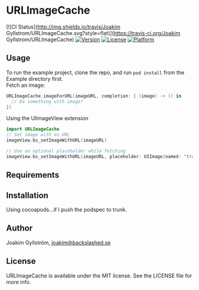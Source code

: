 # URLImageCache

[![CI Status](http://img.shields.io/travis/Joakim Gyllstrom/URLImageCache.svg?style=flat)](https://travis-ci.org/Joakim Gyllstrom/URLImageCache)
[![Version](https://img.shields.io/cocoapods/v/URLImageCache.svg?style=flat)](http://cocoapods.org/pods/URLImageCache)
[![License](https://img.shields.io/cocoapods/l/URLImageCache.svg?style=flat)](http://cocoapods.org/pods/URLImageCache)
[![Platform](https://img.shields.io/cocoapods/p/URLImageCache.svg?style=flat)](http://cocoapods.org/pods/URLImageCache)

## Usage

To run the example project, clone the repo, and run `pod install` from the Example directory first.<br />
Fetch an image:
```swift
URLImageCache.imageForURL(imageURL, completion: { (image) -> () in
  // Do something with image?
})
```

Using the UIImageView extension
```swift
import URLImageCache
// Set image with an URL
imageView.bs_setImageWithURL(imageURL)

// Use an optional placeholder while fetching
imageView.bs_setImageWithURL(imageURL, placeholder: UIImage(named: "troll"))
```


## Requirements

## Installation

Using cocoapods...if I push the podspec to trunk.

## Author

Joakim Gyllström, joakim@backslashed.se

## License

URLImageCache is available under the MIT license. See the LICENSE file for more info.
